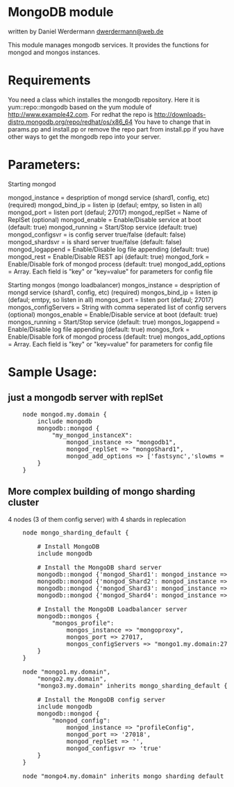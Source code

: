# MongoDB module

written by Daniel Werdermann <dwerdermann@web.de>

This module manages mongodb services.
It provides the functions for mongod and mongos instances.

# Requirements

You need a class which installes the mongodb repository.
Here it is yum::repo::mongodb based on the yum module of http://www.example42.com.
For redhat the repo is http://downloads-distro.mongodb.org/repo/redhat/os/x86_64
You have to change that in params.pp and install.pp or remove the repo part from install.pp if you
have other ways to get the mongodb repo into your server.

# Parameters:
  Starting mongod

   mongod_instance = despription of mongd service (shard1, config, etc)  (required)
   mongod_bind_ip = listen ip (defaul; emtpy, so listen in all)
   mongod_port = listen port (defaul; 27017)
   mongod_replSet = Name of ReplSet (optional)
   mongod_enable = Enable/Disable service at boot (default: true)
   mongod_running = Start/Stop service (default: true)
   mongod_configsvr = is config server true/false (default: false)
   mongod_shardsvr = is shard server true/false (default: false)
   mongod_logappend = Enable/Disable log file appending (default: true)
   mongod_rest = Enable/Disable REST api (default: true)
   mongod_fork = Enable/Disable fork of mongod process (default: true)
   mongod_add_options = Array. Each field is "key" or "key=value" for parameters for config file

  Starting mongos (mongo loadbalancer)
   mongos_instance = despription of mongd service (shard1, config, etc)  (required)
   mongos_bind_ip = listen ip (defaul; emtpy, so listen in all)
   mongos_port = listen port (defaul; 27017)
   mongos_configServers = String with comma seperated list of config servers (optional)
   mongos_enable = Enable/Disable service at boot (default: true)
   mongos_running = Start/Stop service (default: true)
   mongos_logappend = Enable/Disable log file appending (default: true)
   mongos_fork = Enable/Disable fork of mongod process (default: true)
   mongos_add_options = Array. Each field is "key" or "key=value" for parameters for config file

# Sample Usage:

## just a mongodb server with replSet
<pre>
	node mongod.my.domain {
		include mongodb
		mongodb::mongod {
			"my_mongod_instanceX":
				mongod_instance => "mongodb1",
				mongod_replSet => "mongoShard1",
				mongod_add_options => ['fastsync','slowms = 50']
		}
	}
</pre>

## More complex building of mongo sharding cluster ###
4 nodes (3 of them config server) with 4 shards in replecation

<pre>
	node mongo_sharding_default {

    	# Install MongoDB
    	include mongodb

    	# Install the MongoDB shard server
    	mongodb::mongod {'mongod_Shard1': mongod_instance => "Shard1", mongod_port => '27019', mongod_replSet => "Shard1", mongod_shardsvr => 'true' }
    	mongodb::mongod {'mongod_Shard2': mongod_instance => "Shard2", mongod_port => '27020', mongod_replSet => "Shard2", mongod_shardsvr => 'true' }
    	mongodb::mongod {'mongod_Shard3': mongod_instance => "Shard3", mongod_port => '27021', mongod_replSet => "Shard3", mongod_shardsvr => 'true' }
    	mongodb::mongod {'mongod_Shard4': mongod_instance => "Shard4", mongod_port => '27022', mongod_replSet => "Shard4", mongod_shardsvr => 'true' }

    	# Install the MongoDB Loadbalancer server
    	mongodb::mongos {
    		"mongos_profile":
    			mongos_instance => "mongoproxy",
    			mongos_port => 27017,
				mongos_configServers => "mongo1.my.domain:27018,mongo2.my.domain:27018,mongo3.my.domain:27018"
    	}
	}

	node "mongo1.my.domain",
		"mongo2.my.domain",
		"mongo3.my.domain" inherits mongo_sharding_default {

		# Install the MongoDB config server
		include mongodb
		mongodb::mongod {
			"mongod_config":
				mongod_instance => "profileConfig",
				mongod_port => '27018',
				mongod_replSet => '',
				mongod_configsvr => 'true'
		}
	}

	node "mongo4.my.domain" inherits mongo_sharding_default { }
</pre>